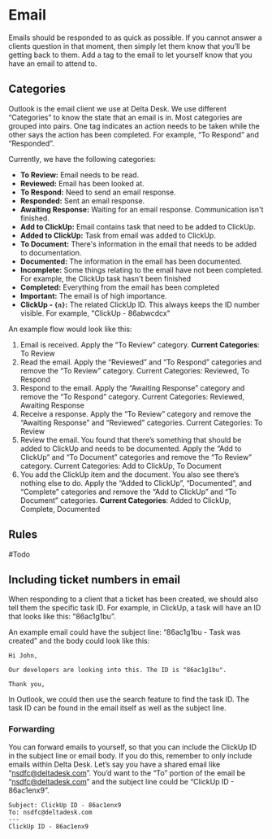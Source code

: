 # Email

Emails should be responded to as quick as possible. If you cannot answer a clients question in that moment, then simply let them know that you’ll be getting back to them. Add a tag to the email to let yourself know that you have an email to attend to.

## Categories

Outlook is the email client we use at Delta Desk. We use different “Categories” to know the state that an email is in. Most categories are grouped into pairs. One tag indicates an action needs to be taken while the other says the action has been completed. For example, “To Respond” and “Responded”.

Currently, we have the following categories:

- **To Review:** Email needs to be read.
- **Reviewed:** Email has been looked at.
- **To Respond:** Need to send an email response.
- **Responded:** Sent an email response.
- **Awaiting Response:** Waiting for an email response. Communication isn't finished.
- **Add to ClickUp:** Email contains task that need to be added to ClickUp.
- **Added to ClickUp:** Task from email was added to ClickUp.
- **To Document:** There's information in the email that needs to be added to documentation.
- **Documented:** The information in the email has been documented.
- **Incomplete:** Some things relating to the email have not been completed. For example, the ClickUp task hasn't been finished
- **Completed:** Everything from the email has been completed
- **Important:** The email is of high importance.
- **ClickUp - `{n}`:** The related ClickUp ID. This always keeps the ID number visible. For example, "ClickUp - 86abwcdcx"

An example flow would look like this:

1. Email is received. Apply the “To Review” category. **Current Categories**: To Review
2. Read the email. Apply the “Reviewed” and “To Respond” categories and remove the “To Review” category. Current Categories: Reviewed, To Respond
3. Respond to the email. Apply the “Awaiting Response” category and remove the “To Respond” category. Current Categories: Reviewed, Awaiting Response
4. Receive a response. Apply the “To Review” category and remove the “Awaiting Response” and “Reviewed” categories. Current Categories: To Review
5. Review the email. You found that there’s something that should be added to ClickUp and needs to be documented. Apply the “Add to ClickUp” and “To Document” categories and remove the “To Review” category. Current Categories: Add to ClickUp, To Document
6. You add the ClickUp item and the document. You also see there’s nothing else to do. Apply the “Added to ClickUp”, “Documented”, and “Complete” categories and remove the “Add to ClickUp” and “To Document” categories. **Current Categories**: Added to ClickUp, Complete, Documented

## Rules

#Todo 

## Including ticket numbers in email

When responding to a client that a ticket has been created, we should also tell them the specific task ID. For example, in ClickUp, a task will have an ID that looks like this: “86ac1g1bu”.

An example email could have the subject line: “86ac1g1bu - Task was created” and the body could look like this:

```
Hi John,

Our developers are looking into this. The ID is "86ac1g1bu".

Thank you,
```

In Outlook, we could then use the search feature to find the task ID. The task ID can be found in the email itself as well as the subject line.

### Forwarding

You can forward emails to yourself, so that you can include the ClickUp ID in the subject line or email body. If you do this, remember to only include emails within Delta Desk. Let’s say you have a shared email like “nsdfc@deltadesk.com”. You’d want to the “To” portion of the email be “nsdfc@deltadesk.com” and the subject line could be “ClickUp ID - 86ac1enx9”.

```
Subject: ClickUp ID - 86ac1enx9
To: nsdfc@deltadesk.com
---
ClickUp ID - 86ac1enx9
```